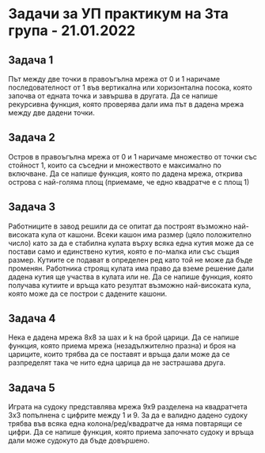 # Задачи за УП практикум на 3та група - 21.01.2022

## Задача 1
Път между две точки в правоъгълна мрежа от 0 и 1 наричаме последователност от 1 във вертикална или хоризонтална посока, която започва от едната точка и завършва в другата. Да се напише рекурсивна функция, която проверява дали има път в дадена мрежа между две дадени точки.

## Задача 2
Остров в правоъгълна мрежа от 0 и 1 наричаме множество от точки със стойност 1, които са съседни и множеството е максимално по включване. Да се напише функция, която по дадена мрежа, открива острова с най-голяма площ (приемаме, че едно квадратче е с площ 1)

## Задача 3
Работниците в завод решили да се опитат да построят възможно най-високата кула от кашони. Всеки кашон има размер (цяло положително число) като за да е стабилна кулата върху всяка една кутия може да се постави само и единствено кутия, която е по-малка или със същия размер. Кутиите се подават в определен ред като той не може да бъде променян. Работника строящ кулата има право да вземе решение дали дадена кутия ще участва в кулата или не. Да се напише функция, която получава кутиите и връща като резултат възможно най-високата кула, която може да се построи с дадените кашони.

## Задача 4
Нека е дадена мрежа 8х8 за шах и k на брой царици. Да се напише функция, която приема мрежа (незадължително празна) и броя на цариците, които трябва да се поставят и връща дали може да се разпределят така че нито една царица да не застрашава друга.

## Задача 5
Играта на судоку представлява мрежа 9х9 разделена на квадратчета 3х3 попълнена с цифрите между 1 и 9. За да е валидно дадено судоку трябва във всяка една колона/ред/квадратче да няма повтарящи се цифри. Да се напише функция, която приема започнато судоку и връща дали може судокуто да бъде довършено. 


